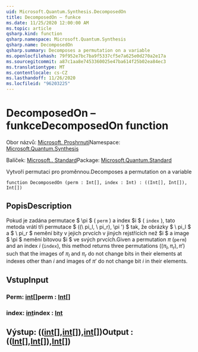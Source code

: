```yaml
---
uid: Microsoft.Quantum.Synthesis.DecomposedOn
title: DecomposedOn – funkce
ms.date: 11/25/2020 12:00:00 AM
ms.topic: article
qsharp.kind: function
qsharp.namespace: Microsoft.Quantum.Synthesis
qsharp.name: DecomposedOn
qsharp.summary: Decomposes a permutation on a variable
ms.openlocfilehash: 79f952e7bc7ba9f5337cf5e7a625e0d270a2e17a
ms.sourcegitcommit: a87c1aa8e7453360025e47ba614f25b02ea84ec3
ms.translationtype: MT
ms.contentlocale: cs-CZ
ms.lasthandoff: 11/26/2020
ms.locfileid: "96203225"
---
```

# <a name="decomposedon-function"></a><span data-ttu-id="20f60-102">DecomposedOn – funkce</span><span class="sxs-lookup"><span data-stu-id="20f60-102">DecomposedOn function</span></span>

<span data-ttu-id="20f60-103">Obor názvů: [Microsoft. Proshrnutí](xref:Microsoft.Quantum.Synthesis)</span><span class="sxs-lookup"><span data-stu-id="20f60-103">Namespace: [Microsoft.Quantum.Synthesis](xref:Microsoft.Quantum.Synthesis)</span></span>

<span data-ttu-id="20f60-104">Balíček: [Microsoft.. Standard](https://nuget.org/packages/Microsoft.Quantum.Standard)</span><span class="sxs-lookup"><span data-stu-id="20f60-104">Package: [Microsoft.Quantum.Standard](https://nuget.org/packages/Microsoft.Quantum.Standard)</span></span>


<span data-ttu-id="20f60-105">Vytvoří permutaci pro proměnnou.</span><span class="sxs-lookup"><span data-stu-id="20f60-105">Decomposes a permutation on a variable</span></span>

```qsharp
function DecomposedOn (perm : Int[], index : Int) : ((Int[], Int[]), Int[])
```


## <a name="description"></a><span data-ttu-id="20f60-106">Popis</span><span class="sxs-lookup"><span data-stu-id="20f60-106">Description</span></span>

<span data-ttu-id="20f60-107">Pokud je zadána permutace $ \pi $ ( `perm` ) a index $i $ ( `index` ), tato metoda vrátí tři permutace $ ((\ pi_l, \ pi_r), \pi ') $ tak, že obrázky $ \ pi_l $ a $ \ pi_r $ nemění bity v jejich prvcích v jiných rejstřících než $i $ a image $ \pi $ nemění bitovou $i $ ve svých prvcích.</span><span class="sxs-lookup"><span data-stu-id="20f60-107">Given a permutation $\pi$ (`perm`) and an index $i$ (`index`), this method returns three permutations $((\pi_l, \pi_r), \pi')$ such that the images of $\pi_l$ and $\pi_r$ do not change bits in their elements at indexes other than $i$ and images of $\pi'$ do not change bit $i$ in their elements.</span></span>

## <a name="input"></a><span data-ttu-id="20f60-108">Vstup</span><span class="sxs-lookup"><span data-stu-id="20f60-108">Input</span></span>

### <a name="perm--int"></a><span data-ttu-id="20f60-109">Perm: [int](xref:microsoft.quantum.lang-ref.int)[]</span><span class="sxs-lookup"><span data-stu-id="20f60-109">perm : [Int](xref:microsoft.quantum.lang-ref.int)[]</span></span>




### <a name="index--int"></a><span data-ttu-id="20f60-110">index: [int](xref:microsoft.quantum.lang-ref.int)</span><span class="sxs-lookup"><span data-stu-id="20f60-110">index : [Int](xref:microsoft.quantum.lang-ref.int)</span></span>





## <a name="output--intintint"></a><span data-ttu-id="20f60-111">Výstup: (([int](xref:microsoft.quantum.lang-ref.int)[],[int](xref:microsoft.quantum.lang-ref.int)[]),[int](xref:microsoft.quantum.lang-ref.int)[])</span><span class="sxs-lookup"><span data-stu-id="20f60-111">Output : (([Int](xref:microsoft.quantum.lang-ref.int)[],[Int](xref:microsoft.quantum.lang-ref.int)[]),[Int](xref:microsoft.quantum.lang-ref.int)[])</span></span>

